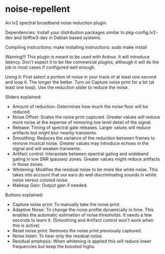 # noise-repellent

An lv2 spectral broadband noise reduction plugin.

Dependencies: Install your distribution packages similar to pkg-config lv2-dev and libfftw3-dev in Debian based systems.

Compiling instructions: make
Installing instructions: sudo make install

Warning!!! This plugin is meant to be used with Ardour. It will introduce latency. Don't expect it to be like commercial plugins, although it will do the job in most cases if configured well enough.

Using it: First select a portion of noise in your track of at least one second and loop it. The longer the better. Turn on Capture noise print for a bit (at least one loop). Use the reduction slider to reduce the noise.

Sliders explained:

- Amount of reduction: Determines how much the noise floor will be reduced.
- Noise Offset: Scales the noise print captured. Greater values will reduce more noise at the expense of removing low level detail of the signal.
- Release: Timing of spectral gate releases. Larger values will reduce artifacts but might blur nearby transients.
- Smoothing: Reduces the variance of the reduction between frames to remove musical noise. Greater values may introduce echoes in the signal and will weaken transients.
- Artifact control: Interpolate between spectral gating and wideband gating in low SNR (pauses) zones. Greater values might reduce artifacts in those zones.
- Whitening: Modifies the residual noise to be more like white noise. This takes into account that our ears do well discriminating sounds in white noise versus colored noise.
- Makeup Gain: Output gain if needed.

Buttons explained:

- Capture noise print: To manually take the noise print.
- Adaptive Noise: To change the noise profile dynamically in time. This enables the automatic estimation of noise thresholds. It needs a few seconds to learn it. (Smoothing and Artifact control won't work when this is active)
- Reset noise print: Removes the noise print previously captured.
- Noise listen: To hear only the residual noise.
- Residual emphasis: When whitening is applied this will reduce lower frequencies but keep the boosted highs.
